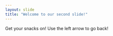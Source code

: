 ```yaml
---
layout: slide
title: "Welcome to our second slide!"
---
```

Get your snacks on!
Use the left arrow to go back!
